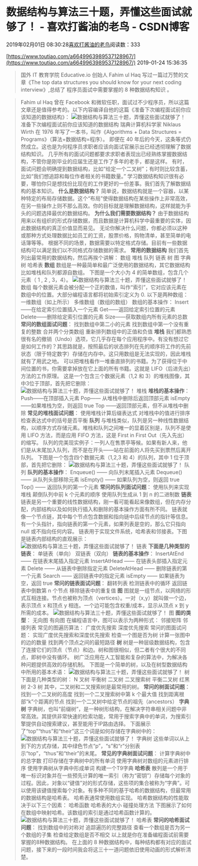 
# 数据结构与算法三十题，弄懂这些面试就够了！ - 喜欢打酱油的老鸟 - CSDN博客


2019年02月01日 08:30:28[喜欢打酱油的老鸟](https://me.csdn.net/weixin_42137700)阅读数：333


[https://www.toutiao.com/a6649963989537128967/](https://www.toutiao.com/a6649963989537128967/)
2019-01-24 15:36:35
> 国外 IT 教育学院 Educative.io 创始人 Fahim ul Haq 写过一篇过万赞的文章《The top data structures you should know for your next coding interview》,总结了
> 程序员面试中需要掌握的 8 种数据结构知识
> 。

> Fahim ul Haq 曾在 Facebook 和微软任职，面试过不少程序员，所以这篇文章还是值得参考的。以下内容编译自他的这篇《准备下次编程面试前你应该知道的数据结构》：
![数据结构与算法三十题，弄懂这些面试就够了！](http://p1.pstatp.com/large/pgc-image/38f877a8c5d04c50a4dbe7daf8f629a5)
准备下次编程面试前你应该知道的数据结构
瑞典计算机科学家 Niklaus Wirth 在 1976 年写了一本书，叫作《Algorithms + Data Structures = Programs》（算法+数据结构=程序）。
即便在 40 年后的今天，这条等式仍然成立。这也是为何程序员求职者应该向面试官展示出已经透彻理解了数据结构知识。
几乎所有的面试问题都要求求职者表现出已经熟练掌握数据结构，不管你是刚毕业的应届生还是工作了多年的老手，都是这样。
有时，面试问题会明确提到数据结构，比如“给定一个二叉树”；有时则比较含蓄，比如“我们想追踪和每位作者相关的书籍数量。”
学习数据结构知识很有必要，哪怕你只是想找份比现在的工作更好的一份差事。我们首先了解数据结构的基本知识。
**什么是数据结构？**
简单说，数据结构就是一个容器，以某种特定的布局存储数据。这个“布局”使得数据结构在某些操作上非常高效，在另一些操作上则不那么高效。你的目标就是理解数据结构，这样就能为手头的问题选择最优的数据结构。
**为什么我们需要数据结构？**
由于数据结构用来以有组织的形式存储数据，而且数据是计算机科学中最重要的实体，因此数据结构的真正价值显而易见。
无论你解决什么问题，你都必须以这种或那种方式处理数据比如员工的工资，股票价格，购物清单，甚至简单的电话簿等等。
根据不同的场景，数据需要以特定格式存储。目前有一些数据结构可以满足我们以不同格式存储数据的需求。
**常用的数据结构**
我们首先列出最常用的数据结构，然后再挨个讲解：
数组
堆栈
队列
链表
树
图
字典树
哈希表
**数组**
数组是一种最简单和最广泛使用的数据结构，其它数据结构比如堆栈和队列都源自数组。
下图是一个大小为 4 的简单数组，包含几个元素（ 1 , 2 , 3，4）。
![数据结构与算法三十题，弄懂这些面试就够了！](http://p1.pstatp.com/large/pgc-image/a1e15b2d513c4521a725c1a26f6f709e)
数组
每个数据元素会被分配一个正的数值，叫作“索引”，它对应该元素在数组中的位置。大部分编程语言都将初始索引定义为 0.
以下是两种数组：
一维数组（如上所示）
多维数组（数组的数组）
数组的基本操作：
Insert——在给定索引位置插入一个元素
Get——返回给定索引位置的元素
Delete——删除给定索引位置的元素
Size——获取数组内所有元素的总数
**常问的数组面试问题**：
找到数组中第二小的元素
找到数组中第一个没有重复的整数
合并两个分类数组
重新排列数组中的正值和负值
**堆栈**
我们都熟悉很有名的撤销（Undo）选项，它几乎存在每个应用程序中。有没有想过它是如何工作的？其思路就是，按照最后的状态排列在先的顺序将工作的先前状态（限于特定数字）存储在内存中。这只用数组是无法实现的，因此堆栈就有了用武之地。
可以把堆栈看作一堆垂直排列的书籍。为了获得位于中间位置的书，你需要拿掉放在它上面的所有书籍。这就是 LIFO（后进先出）方法的工作原理。
这是一个包含三个数据元素（1,2 和 3）的堆栈图像，其中3位于顶部，首先把它删除：
![数据结构与算法三十题，弄懂这些面试就够了！](http://p1.pstatp.com/large/pgc-image/448759db008a40bf808c9fb06e2ec22e)
堆栈
**堆栈的基本操作**：
Push——在顶部插入元素
Pop—— 从堆栈中删除后返回顶部元素
isEmpty——如果堆栈为空，则返回 true
Top ——返回顶部元素，但不从堆栈中删除
**常见的堆栈面试问题**：
使用堆栈计算后缀表达式
对堆栈中的值进行排序
检查表达式中的括号是否平衡
**队列**
与堆栈类似，队列是另一种线性数据结构，以顺序方式存储元素。堆栈和队列之间唯一的显着区别是，队列不是使用 LIFO 方法，而是应用 FIFO 方法，这是 First in First Out（先入先出）的缩写。
队列的完美现实例子：一列人在售票亭等候。如果有新人来，他们是从末尾加入队列，而不是在开头——站在前面的人将先买到票然后离开队列。
下图是一个包含四个数据元素（1,2,3 和 4）的队列，其中 1 位于顶部，首先把它删除：
![数据结构与算法三十题，弄懂这些面试就够了！](http://p3.pstatp.com/large/pgc-image/eae771b2d4424c4aabf2cc8d9cfc5e74)
队列
**队列的基本操作**：
Enqueue() —— 向队列末尾插入元素
Dequeue() —— 从队列头部移除元素
isEmpty() —— 如果队列为空，则返回 true
Top() —— 返回队列的第一个元素
**常问的队列面试问题**：
使用队列来实现堆栈
颠倒队列中前 k 个元素的顺序
使用队列生成从 1 到 n 的二进制数
**链表**
链表是另一个重要的线性数据结构，刚一看可能看起来像数组，但在内存分配，内部结构以及如何执行插入和删除的基本操作方面有所不同。
链表就像一个节点链，其中每个节点包含数据和指向链中后续节点的指针等信息。有一个头指针，指向链表的第一个元素，如果列表是空的，那么它只指向 null 或不指向任何内容。
链表用于实现文件系统，哈希表和邻接表。下图是链表内部结构的直观展示：
![数据结构与算法三十题，弄懂这些面试就够了！](http://p9.pstatp.com/large/pgc-image/4193ecf22a6f4a5196f4f2db13a8adb1)
链表
**下面是几种类型的链表**：
单链表（单向）
双链表（双向）
**链表的基本操作**：
InsertAtEnd —— 在链表末尾插入指定元素
InsertAtHead —— 在链表头部插入指定元素
Delete —— 从链表中删除指定元素
DeleteAtHead —— 删除链表的第一个元素
Search —— 返回链表中的指定元素
isEmpty —— 如果链表为空，返回 true
**常问的链表面试问题**：
翻转列表
检测链表中的循环
返回链表中倒数第 n 个节点
移除链表中的重复值
**图**
图就是一组节点，以网络的形式互相连接。节点也被称为顶点（vertices）。一对（x,y）就叫做一个边，表示顶点 x 和顶点 y 相连。一个边可能包含权重/成本，显示从顶点 x 到 y 所需的成本。
![数据结构与算法三十题，弄懂这些面试就够了！](http://p1.pstatp.com/large/pgc-image/358c1f36ed4f4f56b11a3739757f8f6f)
图
**图的类型**：
无向图
有向图
在编程语言中，图可以表示为两种形式：
邻接矩阵
邻接列表
常见的图遍历算法：
广度优先搜索
深度优先搜索
常问的图面试问题：
实现广度优先搜索和深度优先搜索
检查一个图是否为树
计算一张图中的边的数量
找到两个顶点之间的最短路径
**树**
树是一种层级数据结构，包含了连接它们的顶点（节点）和边。树和图很相似，但二者有个很大的不同点，即树中没有循环。
树广泛应用在人工智能和复杂的算法中，为解决各种问题提供高效的存储机制。
下图是一个简单的树，以及在树型数据结构中所用的基本术语：
![数据结构与算法三十题，弄懂这些面试就够了！](http://p9.pstatp.com/large/pgc-image/f67d9cf92f224f8bb5737dc786ee271f)
树
下面是几种类型的树：
N 叉树
平衡树
二叉树
二叉搜索树
平衡二叉树
红黑树
2-3 树
其中，二叉树和二叉搜索树是最常用的树。
**常问的树面试问题**：
找到一个二叉树的高度
找到一个二叉搜索树中第 k 个最大值
找到距离根部“k”个距离的节点
找到一个二叉树中给定节点的祖先（ancestors）
**字典树**
字典树，也叫“前缀树”，是一种树形结构，在解决字符串相关问题中非常高效。其提供非常快速的检索功能，常用于搜索字典中的单词，为搜索引擎提供自动搜索建议，甚至能用于IP路由选择。
下面展示了“top”“thus”和“their”这三个词是如何存储在字典树中的：
![数据结构与算法三十题，弄懂这些面试就够了！](http://p3.pstatp.com/large/pgc-image/9d268080f09343e58f168a28bc32187d)
字典树
这些单词以从上到下的方式存储，其中绿色节点“p”，“s”和“r”分别表示“top”，“thus”和“their”的末尾。
**常见的字典树面试问题**：
计算字典树中的总字数
打印存储在字典树中的所有单词
使用字典树对数组的元素进行排序
使用字典树从字典中形成单词
构建一个T9字典
**哈希表**
散列是一个用于唯一标识对象并在一些预先计算的唯一索引（称为“密钥”）存储每个对象的过程。因此，对象以“键值”对的形式存储，这些项的集合被称为“字典”。可以使用该键值搜索每个对象。有多种不同的基于哈希的数据结构，但最常用的数据结构是哈希表。
哈希表通常使用数组实现。
哈希数据结构的性能取决于以下三个因素：
哈希函数
哈希表的大小
碰撞处理方法
下图展示了如何在数组中映射哈希。该数组的索引是通过哈希函数计算的。
![数据结构与算法三十题，弄懂这些面试就够了！](http://p1.pstatp.com/large/pgc-image/4a230d795afd479a805ca74d7f051abf)
哈希表
**常问的哈希面试问题**：
找到数组中的对称对
追踪遍历的完整路径
查看一个数组是否为另一个数组的子集
检查给定数组是否不相交
以上就是你在准备编程面试前需要掌握的8种数据结构。
在上面的 8 种数据结构中，每种结构都有对应的面试问题，接下来的一段时间我会将这三十一道问题依旧使用动画的形式解析清楚。

